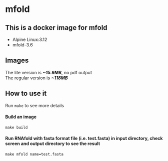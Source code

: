 # mfold

## This is a docker image for mfold

  - Alpine Linux:3.12
  - mfold-3.6

## Images
The lite version is ***~15.9MB***, no pdf output \
The regular version is ***~118MB***

## How to use it
Run `make` to see more details

#### Build an image
```shell
make build
```

#### Run RNAfold with fasta format file (i.e. test.fasta) in **input** directory, check screen and **output** directory to see the result 
```shell
make mfold name=test.fasta
```